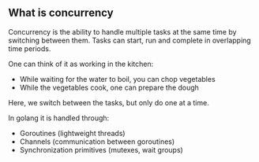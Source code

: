 ## What is concurrency

Concurrency is the ability to handle multiple tasks at the same time by switching between them. Tasks can start, run and complete in overlapping time periods. 

One can think of it as working in the kitchen:
- While waiting for the water to boil, you can chop vegetables
- While the vegetables cook, one can prepare the dough

Here, we switch between the tasks, but only do one at a time.



In golang it is handled through:
- Goroutines (lightweight threads)
- Channels (communication between goroutines)
- Synchronization primitives (mutexes, wait groups)


